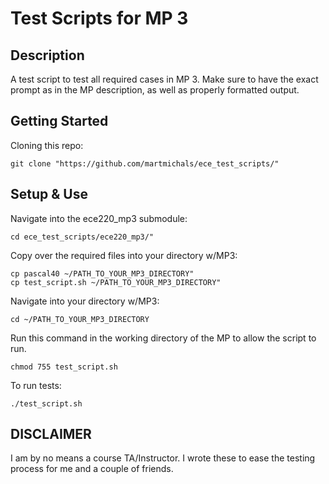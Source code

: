 # Test Scripts for MP 3

<h2>Description</h2>
A test script to test all required cases in MP 3. Make sure to have the exact prompt as in the MP description, as well as properly formatted output.

<h2>Getting Started</h2>

Cloning this repo:<br>
```shell
git clone "https://github.com/martmichals/ece_test_scripts/"
```

<h2>Setup & Use</h2>

Navigate into the ece220_mp3 submodule:
```shell
cd ece_test_scripts/ece220_mp3/"
```

Copy over the required files into your directory w/MP3:
```shell
cp pascal40 ~/PATH_TO_YOUR_MP3_DIRECTORY"
cp test_script.sh ~/PATH_TO_YOUR_MP3_DIRECTORY"
```

Navigate into your directory w/MP3:
```shell
cd ~/PATH_TO_YOUR_MP3_DIRECTORY
```

Run this command in the working directory of the MP to allow the script to run.
```shell
chmod 755 test_script.sh
```

To run tests:
```shell
./test_script.sh
```
<h2>DISCLAIMER</h2>
I am by no means a course TA/Instructor. I wrote these to ease the testing process for me and a couple of friends.  
